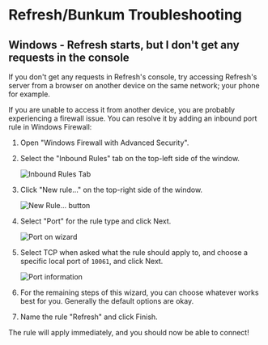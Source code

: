 # Refresh/Bunkum Troubleshooting

## Windows - Refresh starts, but I don't get any requests in the console

If you don't get any requests in Refresh's console, try accessing Refresh's server from a browser on another device on the same network; your phone for example.

If you are unable to access it from another device, you are probably experiencing a firewall issue. You can resolve it by adding an inbound port rule in Windows Firewall:

1. Open "Windows Firewall with Advanced Security".
2. Select the "Inbound Rules" tab on the top-left side of the window.

    ![Inbound Rules Tab](add_firewall_rule_1.png)

3. Click "New rule..." on the top-right side of the window.

    ![New Rule... button](add_firewall_rule_2.png)

4. Select "Port" for the rule type and click Next.

    ![Port on wizard](add_firewall_rule_3.png)

5. Select TCP when asked what the rule should apply to, and choose a specific local port of `10061`, and click Next.

    ![Port information](add_firewall_rule_4.png)

6. For the remaining steps of this wizard, you can choose whatever works best for you. Generally the default options are okay.
7. Name the rule "Refresh" and click Finish.

The rule will apply immediately, and you should now be able to connect!